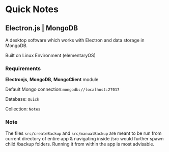 Quick Notes
=
## Electron.js | MongoDB

A desktop software which works with Electron and data storage in MongoDB.

Built on Linux Environment (elementaryOS)

### Requirements
**Electronjs**, **MongoDB**, **MongoClient** module

Default Mongo connection:`mongodb://localhost:27017`

Database: `Quick`

Collection: `Notes`

### Note
The files `src/createBackup` and `src/manualBackup` are meant to be run from current directory of entire app & navigating inside /src would further spawn child /backup folders. Running it from within the app is most advisable.